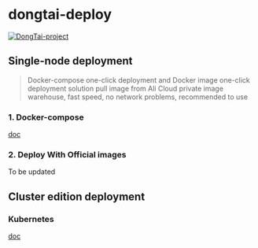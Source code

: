 # dongtai-deploy

[![DongTai-project](https://img.shields.io/badge/DongTai%20versions-beta-green)](https://hxsecurity.github.io/DongTai-Doc/)

## Single-node deployment

> Docker-compose one-click deployment and Docker image one-click deployment solution pull image from Ali Cloud private image warehouse, fast speed, no network problems, recommended to use

### 1. Docker-compose

[doc](docker-compose/README.MD)

### 2. Deploy With Official images

To be updated

## Cluster edition deployment

### Kubernetes

[doc](kubernetes/README.MD)
